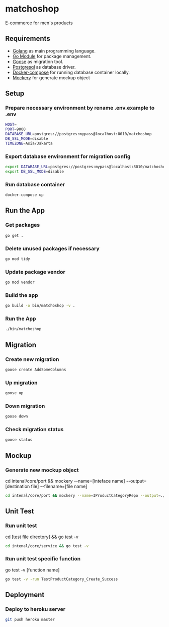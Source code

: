 # matchoshop
E-commerce for men's products

## Requirements

- [Golang](https://golang.org/) as main programming language.
- [Go Module](https://go.dev/blog/using-go-modules) for package management.
- [Goose](https://github.com/steinbacher/goose/) as migration tool.
- [Postgresql](https://www.postgresql.org/) as database driver.
- [Docker-compose](https://docs.docker.com/compose/) for running database container locally.
- [Mockery](https://github.com/vektra/mockery/) for generate mockup object

## Setup
### Prepare necessary environment by rename .env.example to .env

```bash
HOST=
PORT=9000
DATABASE_URL=postgres://postgres:mypass@localhost:8010/matchoshop
DB_SSL_MODE=disable
TIMEZONE=Asia/Jakarta
```

### Export database environment for migration config
```bash
export DATABASE_URL=postgres://postgres:mypass@localhost:8010/matchoshop
export DB_SSL_MODE=disable
```

### Run database container

```bash
docker-compose up
```

## Run the App

### Get packages

```bash
go get .
```

### Delete unused packages if necessary

```bash
go mod tidy
```

### Update package vendor

```bash
go mod vendor
```

### Build the app

```bash
go build -o bin/matchoshop -v .
```

### Run the App

```bash
./bin/matchoshop
```

## Migration

### Create new migration
```bash
goose create AddSomeColumns
```

### Up migration
```bash
goose up
```

### Down migration
```bash
goose down
```

### Check migration status
```bash
goose status
```

## Mockup

### Generate new mockup object

cd intenal/core/port && mockery --name=[inteface name] --output=[destination file] --filename=[file name]

```bash
cd intenal/core/port && mockery --name=IProductCategoryRepo --output=./../../mocks --filename=productCategoryRepo.go
```

## Unit Test

### Run unit test
cd [test file directory] && go test -v

```bash
cd intenal/core/service && go test -v
```

### Run unit test specific function
go test -v [function name]

```bash
go test -v -run TestProductCategory_Create_Success
```

## Deployment

### Deploy to heroku server

```bash
git push heroku master
```
